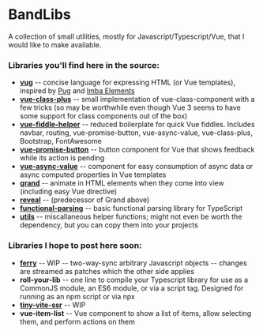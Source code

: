 # BandLibs

A collection of small utilities, mostly for Javascript/Typescript/Vue, that I would like to make available.

### Libraries you'll find here in the source:
- **[vug](vug/)** -- concise language for expressing HTML (or Vue templates), inspired by [Pug](https://pugjs.org/) and [Imba Elements](https://imba.io/docs/tags)
- **[vue-class-plus](vue-class-plus/)** -- small implementation of vue-class-component with a few tricks (so may be worthwhile even though Vue 3 seems to have some support for class components out of the box)
- **[vue-fiddle-helper](vue-fiddle-helper/)** -- reduced boilerplate for quick Vue fiddles. Includes navbar, routing, vue-promise-button, vue-async-value, vue-class-plus, Bootstrap, FontAwesome
- **[vue-promise-button](vue-promise-button/)** -- button component for Vue that shows feedback while its action is pending
- **[vue-async-value](vue-async-value/)** -- component for easy consumption of async data or async computed properties in Vue templates
- **[grand](grand/)** -- animate in HTML elements when they come into view (including easy Vue directive)
- **[reveal](reveal/)** -- (predecessor of Grand above)
- **[functional-parsing](functional-parsing/)** -- basic functional parsing library for TypeScript
- **[utils](utils/)** -- miscallaneous helper functions; might not even be worth the dependency, but you can copy them into your projects

### Libraries I hope to post here soon:
- **[ferry](ferry/)** -- WIP -- two-way-sync arbitrary Javascript objects -- changes are streamed as patches which the other side applies
- **roll-your-lib** -- one line to compile your Typescript library for use as a CommonJS module, an ES6 module, or via a script tag. Designed for running as an npm script or via npx
- **[tiny-vite-ssr](tiny-vite-ssr/)** -- WIP
- **vue-item-list** -- Vue component to show a list of items, allow selecting them, and perform actions on them

